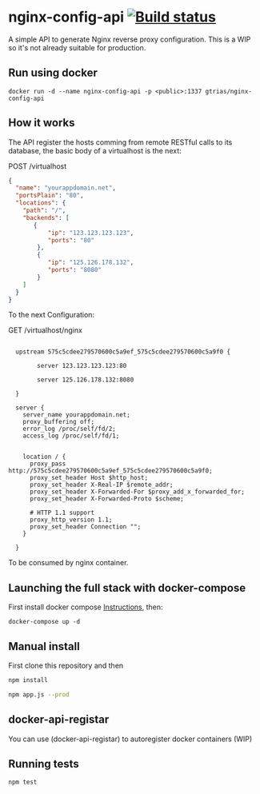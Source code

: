 # nginx-config-api [![Build status][build svg]][build status]

A simple API to generate Nginx reverse proxy configuration.
This is a WIP so it's not already suitable for production.

## Run using docker

```
docker run -d --name nginx-config-api -p <public>:1337 gtrias/nginx-config-api
```

## How it works

The API register the hosts comming from remote RESTful calls to its database, the basic
body of a virtualhost is the next:

POST /virtualhost

```json
{
  "name": "yourappdomain.net",
  "portsPlain": "80",
  "locations": {
    "path": "/",
    "backends": [
       {
           "ip": "123.123.123.123",
           "ports": "80"
        },
        {
           "ip": "125.126.178.132",
           "ports": "8080"
        }
    ]
  }
}
```

To the next Configuration:

GET /virtualhost/nginx

```

  upstream 575c5cdee279570600c5a9ef_575c5cdee279570600c5a9f0 {

        server 123.123.123.123:80

        server 125.126.178.132:8080

  }

  server {
    server_name yourappdomain.net;
    proxy_buffering off;
    error_log /proc/self/fd/2;
    access_log /proc/self/fd/1;


    location / {
      proxy_pass http://575c5cdee279570600c5a9ef_575c5cdee279570600c5a9f0;
      proxy_set_header Host $http_host;
      proxy_set_header X-Real-IP $remote_addr;
      proxy_set_header X-Forwarded-For $proxy_add_x_forwarded_for;
      proxy_set_header X-Forwarded-Proto $scheme;

      # HTTP 1.1 support
      proxy_http_version 1.1;
      proxy_set_header Connection "";
    }

  }
```

To be consumed by nginx container.

## Launching the full stack with docker-compose

First install docker compose [Instructions], then:

```
docker-compose up -d
```
## Manual install

First clone this repository and then

```bash
npm install

npm app.js --prod
```

## docker-api-registar

You can use (docker-api-registar) to autoregister docker containers (WIP)



## Running tests

```
npm test
```

[build status]: https://travis-ci.org/gtrias/nginx-config-api
[build svg]: https://travis-ci.org/gtrias/nginx-config-api.svg?branch=master
[Instructions]: https://docs.docker.com/compose/install/
[docker-api-registar]: https://github.com/gtrias/docker-api-registrar
